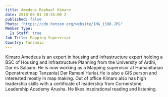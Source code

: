 ```yaml
---
title: Amedeus Raphael Kimaro
date: 2018-06-01 20:55:00 Z
published: false
Photo: "https://cdn.hotosm.org/website/IMG_1590.JPG"
Member Type:
  Is Staff: true
Job Title: Mapping Supervisor
Country: Tanzania
---
```


Kimaro Amedeus is an expert in housing and infrastructure expert holding a BSC of Housing and Infrastructure Planning from the University of Ardhi, Dar es Salaam.
He is now working as a Mapping
supervisor at Humanitarian Openstreetmap Tanzania( Dar Ramani Huria).He is also a GIS person and interested mostly in map making. Out of office
Kimaro also has high leadership skills with a certificate of leadership from Cornerstone Leadership
Academy Arusha. He likes inspirational reading and listening.
